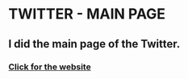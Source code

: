 # TWITTER - MAIN PAGE #

## I did the main page of the Twitter. ##



### [Click for the website](https://efsungurbuz.github.io/twier.github.io1/) ###
